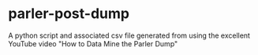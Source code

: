 # parler-post-dump
A python script and associated csv file generated from using the excellent YouTube video "How to Data Mine the Parler Dump"
